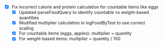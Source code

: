 - [x] Fix incorrect calorie and protein calculation for countable items like eggs
  - [x] Updated parseFoodQuery to identify countable vs weight-based quantities
  - [x] Modified multiplier calculation in logFoodByText to use correct scaling
  - [x] For countable items (eggs, apples): multiplier = quantity
  - [x] For weight-based items: multiplier = quantity / 100
